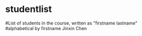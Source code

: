 # studentlist
#List of students in the course, written as "firstname lastname"
#alphabetical by firstname
Jinxin Chen
